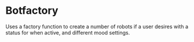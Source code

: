 # Botfactory
Uses a factory function to create a number of robots if a user desires with a status for when active, and different mood settings.
